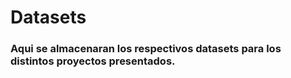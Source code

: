 # Datasets

### Aqui se almacenaran los respectivos datasets para los distintos proyectos presentados.
